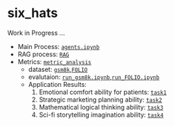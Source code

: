 # six_hats

Work in Progress ...

- Main Process: [`agents.ipynb`](https://github.com/dengxw66/six_hats/tree/master/agents.ipynb)
- RAG process: [`RAG`](https://github.com/dengxw66/six_hats/tree/master/RAG)
- Metrics: [`metric_analysis`](https://github.com/dengxw66/six_hats/tree/master/metric_analysis)
    - dataset: [`gsm8k`](https://github.com/dengxw66/six_hats/tree/master/metric_analysis/dataset/grade-school-math/grade_school_math),[`FOLIO`](https://github.com/dengxw66/six_hats/tree/master/metric_analysis/dataset/FOLIO)
    - evalutaion: [`run_gsm8k.ipynb`](https://github.com/dengxw66/six_hats/blob/master/metric_analysis/run_gsm8k.ipynb),[`run_FOLIO.ipynb`](https://github.com/dengxw66/six_hats/blob/master/metric_analysis/run_FOLIO.ipynb)
    - Application Results:
        1. Emotional comfort ability for patients: [`task1`](https://github.com/dengxw66/six_hats/tree/master/task1)
        2. Strategic marketing planning ability: [`task2`](https://github.com/dengxw66/six_hats/tree/master/task2)
        3. Mathematical logical thinking ability: [`task3`](https://github.com/dengxw66/six_hats/tree/master/task3)
        4. Sci-fi storytelling imagination ability: [`task4`](https://github.com/dengxw66/six_hats/tree/master/task4)